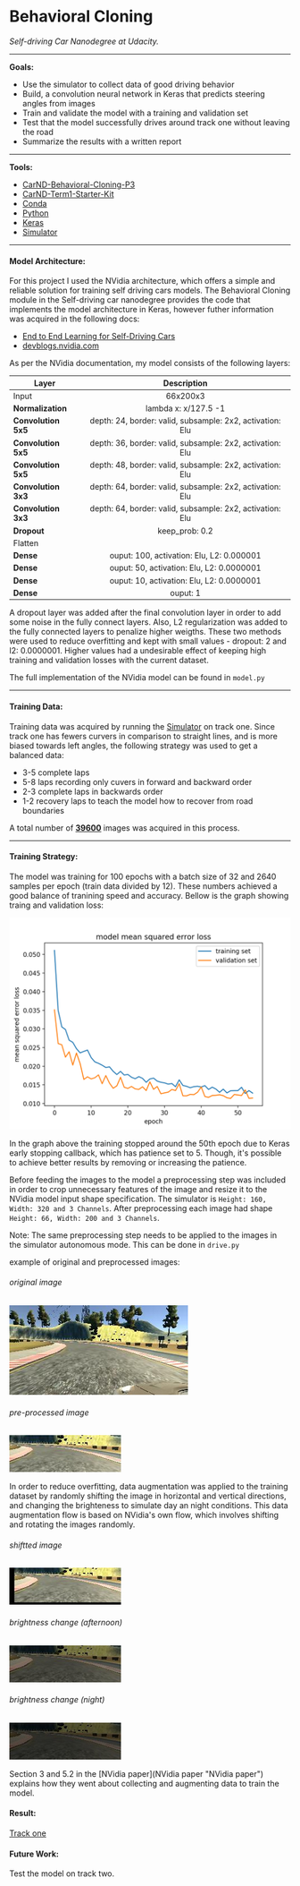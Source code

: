 # Behavioral Cloning

*Self-driving Car Nanodegree at Udacity.*

------------


**Goals:**

- Use the simulator to collect data of good driving behavior
- Build, a convolution neural network in Keras that predicts steering angles from images
- Train and validate the model with a training and validation set
- Test that the model successfully drives around track one without leaving the road
- Summarize the results with a written report

------------

**Tools:**
- [CarND-Behavioral-Cloning-P3](https://github.com/udacity/CarND-Behavioral-Cloning-P3 "CarND-Behavioral-Cloning-P3")
- [CarND-Term1-Starter-Kit](https://github.com/udacity/CarND-Term1-Starter-Kit "CarND-Term1-Starter-Kit")
- [Conda](https://conda.io/docs/using/envs.htmlhttp:// "Conda")
- [Python](https://www.python.org "Python")
- [Keras](https://keras.io "Keras")
- [Simulator](https://d17h27t6h515a5.cloudfront.net/topher/2017/February/58ae4594_mac-sim.app/mac-sim.app.zip "Simulator")

------------


#### Model Architecture:

For this project I used the NVidia architecture, which offers a simple and reliable solution for training self driving cars models. The Behavioral Cloning module in the Self-driving car nanodegree provides the code that implements the model architecture in Keras, however futher information was acquired in the following docs:

- [End to End Learning for Self-Driving Cars](https://arxiv.org/pdf/1604.07316.pdf "End to End Learning for Self-Driving Cars")
- [devblogs.nvidia.com](https://devblogs.nvidia.com/parallelforall/deep-learning-self-driving-cars/ "deep-learning-self-driving-cars")

As per the NVidia documentation, my model consists of the following layers:


| Layer        | Description  |        
| ------------- |:-------------:
| Input     | 66x200x3 | 
| **Normalization**      | lambda x: x/127.5 -1   |
| **Convolution 5x5**      | depth: 24, border: valid, subsample: 2x2, activation: Elu    |
| **Convolution 5x5**      | depth: 36, border: valid, subsample: 2x2, activation: Elu    |
| **Convolution 5x5**      | depth: 48, border: valid, subsample: 2x2, activation: Elu    |
| **Convolution 3x3**      | depth: 64, border: valid, subsample: 2x2, activation: Elu    |
| **Convolution 3x3**      | depth: 64, border: valid, subsample: 2x2, activation: Elu    |
| **Dropout**      | keep_prob: 0.2  |
| Flatten   |   |
| **Dense** | ouput: 100, activation: Elu, L2: 0.000001 |
| **Dense** | ouput: 50, activation: Elu, L2: 0.0000001 |
| **Dense** | ouput: 10, activation: Elu, L2: 0.0000001 |
| **Dense** | ouput: 1 |

A dropout layer was added after the final convolution layer in order to add some noise in the fully connect layers. Also, L2 regularization was added to the fully connected layers to penalize higher weigths. These two methods were used to reduce overfitting and kept with small values - dropout: 2 and l2: 0.0000001. Higher values had a undesirable effect of keeping high training and validation losses with the current dataset.

The full implementation of the NVidia model can be found in `model.py`

------------


#### Training Data:

Training data was acquired by running the [Simulator](https://d17h27t6h515a5.cloudfront.net/topher/2017/February/58ae4594_mac-sim.app/mac-sim.app.zip "Simulator") on track one. Since track one has fewers curvers in comparison to straight lines, and is more biased towards left angles, the following strategy was used to get a balanced data:

- 3-5 complete laps
- 5-8 laps recording only cuvers in forward and backward order
- 2-3 complete laps in backwards order
- 1-2 recovery laps to teach the model how to recover from road boundaries

A total number of [**39600**](https://drive.google.com/open?id=0BwpbZUTOeyiIdGxPN0p1SlZ0WmM "**39600**") images was acquired in this process.

------------


#### Training Strategy:

The model was training for 100 epochs with a batch size of 32 and 2640 samples per epoch (train data divided by 12). These numbers achieved a good balance of tranining speed and accuracy. Bellow is the graph showing traing and validation loss: 

![alt text](https://github.com/ismalakazel/carnd-behavioral-cloning/blob/master/examples/loss.png)

In the graph above the training stopped around the 50th epoch due to Keras early stopping callback, which has patience set to 5. Though, it's possible to achieve better results by removing or increasing the patience.

Before feeding the images to the model a preprocessing step was included in order to crop unnecessary features of the image and resize it to the NVidia model input shape specification. The simulator is `Height: 160, Width: 320 and 3 Channels`. After preprocessing each image had shape `Height: 66, Width: 200 and 3 Channels`. 

Note: The same preprocessing step needs to be applied to the images in the simulator autonomous mode. This can be done in `drive.py`

example of original and preprocessed images:

###### original image
![alt text](https://github.com/ismalakazel/carnd-behavioral-cloning/blob/master/examples/original.jpg)
###### pre-processed image
![alt text](https://github.com/ismalakazel/carnd-behavioral-cloning/blob/master/examples/preprocessed.jpg)

In order to reduce overfitting, data augmentation was applied to the training dataset by randomly shifting the image in horizontal and vertical directions, and changing the brighteness to simulate day an night conditions. This data augmentation flow is based on NVidia's own flow, which involves shifting and rotating the images randomly.

###### shiftted image
![alt text](https://github.com/ismalakazel/carnd-behavioral-cloning/blob/master/examples/translated.jpg)
###### brightness change (afternoon)
![alt text](https://github.com/ismalakazel/carnd-behavioral-cloning/blob/master/examples/afternoon.jpg)
###### brightness change (night)
![alt text](https://github.com/ismalakazel/carnd-behavioral-cloning/blob/master/examples/night.jpg)

Section 3 and 5.2 in the [NVidia paper](NVidia paper "NVidia paper") explains how they went about collecting and augmenting data to train the model.


#### Result:

[Track one](https://www.youtube.com/watch?v=pyyxUs0q1pI)

#### Future Work:

Test the model on track two.

